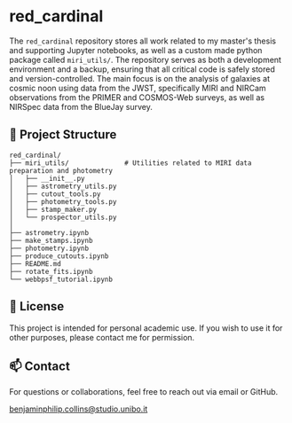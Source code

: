 # red\_cardinal

The `red_cardinal` repository stores all work related to my master's thesis and supporting Jupyter notebooks, as well as a custom made python package called `miri_utils/`. The repository serves as both a development environment and a backup, ensuring that all critical code is safely stored and version-controlled. The main focus is on the analysis of galaxies at cosmic noon using data from the JWST, specifically MIRI and NIRCam observations from the PRIMER and COSMOS-Web surveys, as well as NIRSpec data from the BlueJay survey.

## 📁 Project Structure

```
red_cardinal/
├── miri_utils/              # Utilities related to MIRI data preparation and photometry
│   ├── __init__.py
│   ├── astrometry_utils.py        
│   ├── cutout_tools.py
│   ├── photometry_tools.py
│   ├── stamp_maker.py
│   └── prospector_utils.py
│
├── astrometry.ipynb         
├── make_stamps.ipynb        
├── photometry.ipynb         
├── produce_cutouts.ipynb    
├── README.md
├── rotate_fits.ipynb
└── webbpsf_tutorial.ipynb
```
## 📄 License

This project is intended for personal academic use. If you wish to use it for other purposes, please contact me for permission.

## 📫 Contact

For questions or collaborations, feel free to reach out via email or GitHub.

benjaminphilip.collins@studio.unibo.it

